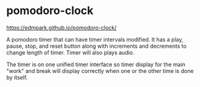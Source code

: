 # pomodoro-clock
https://edmpark.github.io/pomodoro-clock/

A pomodoro timer that can have timer intervals modified. It has a play, pause, stop, and reset button along with increments and decrements to change length of timer. Timer will also plays audio.

The timer is on one unified timer interface so timer display for the main "work" and break will display correctly when one or the other time is done by itself. 
